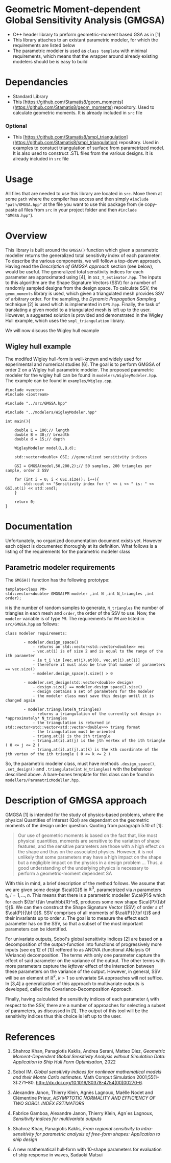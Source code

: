 # Geometric Moment-dependent Global Sensitivity Analysis (GMGSA)

- C++ header library to preform geometric-moment based GSA as in [1]
- This library attaches to an existant parametric modeler, for which the requirements are listed below
- The parametric modeler is used as `class template` with minimal requirements, which means that the wrapper around already existing modelers should be is easy to build

# Dependancies

- Standard Library
- This [https://github.com/Stamatis8/geom_moments](https://github.com/Stamatis8/geom_moments) repository. Used to calculate geometric moments. It is already included in `src` file

### Optional

- This [https://github.com/Stamatis8/smpl_triangulation](https://github.com/Stamatis8/smpl_triangulation) repository. Used in examples to constuct triangulation of surface from parametrized model. It is also used to construct .STL files from the various designs. It is already included in `src` file

# Usage

All files that are needed to use this library are located in `src`. Move them at some `path` where the compiler has access and then simply `#include "path/GMGSA.hpp"` at the file you want to use this package from (ie copy-paste all files from `src` in your project folder and then `#include "GMGSA.hpp"`).

# Overview

This library is built around the `GMGSA()` function which given a parametric modeller returns the generalized total sensitivity index of each parameter. To describe the various components, we will follow a top-down approach. Having read the *Description of GMGSA approach* section (see below), would be useful. The generalized total sensitivity indices for each parameter are approximated using [4], in `GSI_T_estimator.hpp`. The inputs to this algorithm are the Shape Signature Vectors (SSV) for a number of randomly sampled designs from the design space. To calculate SSV, the `geom_moments` library is used, which given a triangulated mesh provides SSV of arbitrary order. For the sampling, the _Dynamic Propagation Sampling_ technique [2] is used which is implemented in `DPS.hpp`. Finally, the task of translating a given model to a triangulated mesh is left up to the user. However, a suggested solution is provided and demonstrated in the Wigley Hull example, which uses the `smpl_triangulation` library. 

We will now discuss the Wigley hull example

## Wigley hull example

The modifed Wigley hull-form is well-known and widely used for experimental and numerical studies [6]. The goal is to perform GMGSA of order 2 on a Wigley hull parametric modeler. The proposed parametric modeler for the wigley hull can be found in `modelers/WigleyModeler.hpp`. The example can be found in `examples/Wigley.cpp`.

	#include <vector>
	#include <iostream>
	
	#include "../src/GMGSA.hpp"
	
	#include "../modelers/WigleyModeler.hpp"
	
	int main(){
	
		double L = 100;// length
		double B = 30;// breadth
		double d = 15;// depth
	
		WigleyModeler model(L,B,d);
		
		std::vector<double> GSI; //generalized sensitivity indices
		
		GSI = GMGSA(model,50,200,2);// 50 samples, 200 triangles per sample, order 2 SSV
		
		for (int i = 0; i < GSI.size(); i++){	
			std::cout << "Sensitivity index for t" << i << " is: " << GSI.at(i) << std::endl;
		}
	
		return 0;
	}

# Documentation

Unfortunately, no organized documentation document exists yet. However each object is documented thoroughly at its definition. What follows is a listing of the requirements for the parametric modeler class

## Parametric modeler requirements

The `GMGSA()` function has the following prototype:

	template<class PM>
	std::vector<double> GMGSA(PM modeler ,int N ,int N_triangles ,int order);
	
`N` is the number of random samples to generate, `N_triangles` the number of triangles in each mesh and `order`, the order of the SSV to use. Now, the `modeler` variable is of type `PM`. The requirements for `PM` are listed in `src/GMGSA.hpp` as follows:
	
	class modeler requirements:
		
			- modeler.design_space()
				- returns an std::vector<std::vector<double>> vec
				- vec.at(i) is of size 2 and is equal to the range of the ith parameter
				- ie t_i \in [vec.at(i).at(0), vec.at(i).at(1)]
				- therefore it must also be true that number of parameters == vec.size()
				- modeler.design_space().size() > 0
			
			- modeler.set_design(std::vector<double> design)
				- design.size() == modeler.design_space().size()
				- design contains a set of parameters for the modeler
				- the modeler class must save this design until it is changed again
				
			- modeler.triangulate(N_triangles)
				- returns a triangulation of the currently set design in *approximately* N_triangles
				- the triangulation is returned in std::vector<std::vector<std::vector<double>>> triang format
				- the triangulation must be oriented
				- triang.at(i) is the ith triangle
				- triang.at(i).at(j) is the jth vertex of the ith triangle ( 0 <= j <= 2 )
				- triang.at(i).at(j).at(k) is the kth coordinate of the jth vertex of the ith triangle ( 0 <= k <= 2 )

So, the parametric modeler class, must have methods `.design_space()`, `.set_design()` and `.triangulate(int N_triangles)` with the behaviour described above. A bare-bones template for this class can be found in `modellers/ParametricModeller.hpp`.

# Description of GMGSA approach

GMGSA [1] is intended for the study of physics-based problems, where the physical Quantities of Interest (QoI) are dependant on the geometric moments of the design under question. Quoting from paragraph 5.10 of [1]:

>Our use of geometric moments is based on the fact that, like most physical quantities, moments are sensitive to the variation of shape features, and the sensitive parameters are those with a high effect on the shape and thus on the associated physics. However, it is not unlikely that some parameters may have a high impact on the shape but a negligible impact on the physics in a design problem ... 
Thus, a good understanding of the underlying physics is necessary to perform a geometric-moment dependent SA

With this in mind, a brief description of the method follows. We assume that we are given some design $\cal{G}$ in $\mathbb{R}^3$, parametrized via $n$ parameters $t_i,\ i=1,...,n$. This means that there is a parametric modeller $\cal{P}$ which for each ${\bf t}\in \mathbb{R}^n$, produces some new shape $\cal{P}({\bf t})$. We can then construct the Shape Signature Vector (SSV) of order $s$ of $\cal{P}({\bf t})$. SSV comprises of all moments of $\cal{P}({\bf t})$ and their invariants up to order $s$. The goal is to measure the effect each parameter has on the SSV, so that a subset of the most important parameters can be identified.

For univariate outputs, Sobol's global sensitivity indices [2] are based on a decomposition of the output-function into functions of progressively more inputs (see eq.12 of [1]) reffered to as ANOVA (functional ANalysis Of VAriance) decomposition. The terms with only one parameter capture the effect of said parameter on the variance of the output. The other terms with more parameters capture the *leftover* effect of the interaction between these parameters on the variance of the output. However, in general, SSV will be an element of $\mathbb{R}^k$, $k>1$ so univariate SA approaches will not suffice. In [3,4] a generalization of this approach to multivariate outputs is developed, called the Covariance-Decomposition Approach.

Finally, having calculated the sensitivity indices of each parameter $t_i$ with respect to the SSV, there are a number of approaches for selecting a subset of parameters, as discussed in [1]. The output of this tool will be the sensitivity indices thus this choice is left up to the user.


# References

1. Shahroz Khan, Panagiotis Kaklis, Andrea Serani, Matteo Diez, _Geometric Moment-Dependent Global Sensitivity Analysis without Simulation Data: Application to Ship Hull Form Optimisation_, 2022

2. Sobol IM. _Global sensitivity indices for nonlinear mathematical models and their Monte Carlo estimates_. Math Comput Simulation 2001;55(1–3):271–80. http://dx.doi.org/10.1016/S0378-4754(00)00270-6.

3. Alexandre Janon, Thierry Klein, Agnès Lagnoux, Maëlle Nodet and Clémentine Prieur, _ASYMPTOTIC NORMALITY AND EFFICIENCY OF TWO SOBOL INDEX ESTIMATORS_

4. Fabrice Gamboa, Alexandre Janon, Thierry Klein, Agn`es Lagnoux, _Sensitivity indices for multivariate outputs_

5. Shahroz Khan, Panagiotis Kaklis, _From regional sensitivity to intra-sensitivity for parametric analysis of free-form shapes: Application to ship design_

6. A new mathematical hull‑form with 10‑shape parameters for evaluation of ship response in waves, Sadaoki Matsui
